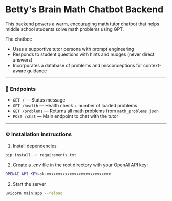 # Betty's Brain Math Chatbot Backend

This backend powers a warm, encouraging math tutor chatbot that helps middle school students solve math problems using GPT.

The chatbot:
- Uses a supportive tutor persona with prompt engineering
- Responds to student questions with hints and nudges (never direct answers)
- Incorporates a database of problems and misconceptions for context-aware guidance

---

### 🧠 Endpoints

- `GET /` — Status message  
- `GET /health` — Health check + number of loaded problems  
- `GET /problems` — Returns all math problems from `math_problems.json`  
- `POST /chat` — Main endpoint to chat with the tutor  

---

### ⚙️ Installation Instructions

1. Install dependencies

```bash
pip install -r requirements.txt
```


2. Create a .env file in the root directory with your OpenAI API key:
```bash
OPENAI_API_KEY=sk-xxxxxxxxxxxxxxxxxxxxxxxxxxxx
```

2. Start the server
```bash
uvicorn main:app --reload
```